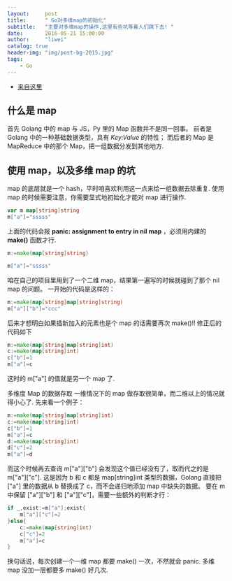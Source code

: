 ```yaml
---
layout:     post
title:      " Go对多维map的初始化"
subtitle:   "主要对多维map的操作,这里有些坑等着人们跳下去! "
date:       2016-05-21 15:00:00
author:     "liwei"
catalog: true
header-img: "img/post-bg-2015.jpg"
tags:
    - Go
---
```


- [来自这里](http://tnt.wicast.tk/2015/11/02/golang-multiple-dimension-map/)

## 什么是 map
首先 Golang 中的 map 与 JS，Py 里的 Map 函数并不是同一回事。
前者是 Golang 中的一种基础数据类型，具有 *Key:Value* 的特性；
而后者的 Map 是 MapReduce 中的那个 Map，把一组数据分发到其他地方.

## 使用 map，以及多维 map 的坑

map 的底层就是一个 hash，平时咱喜欢利用这一点来给一组数据去除重复. 
使用 map 的时候需要注意，你需要显式地初始化才能对 map 进行操作.

```go
var m map[string]string
m["a"]="sssss"
```

上面的代码会报 **panic: assignment to entry in nil map**  ，必须用内建的 **make()** 函数才行.

```go
m:=make(map[string]string)

m["a"]="sssss"
```

咱在自己的项目里用到了一个二维 map，结果第一遍写的时候就碰到了那个 nil map 的问题。
一开始的代码是这样的：

```go
m:=make(map[string]map[string]string)
m["a"]["b"]="ccc"
```

后来才想明白如果插新加入的元素也是个 map 的话需要再次 make()!! 修正后的代码如下

```go
m:=make(map[string]map[string]int)
c:=make(map[string]int)
c["b"]=1
m["a"]=c
```

这时的 m["a"] 的值就是另一个 map 了.



多维度 Map 的数据存取
一维情况下的 map 做存取很简单，而二维以上的情况就得小心了. 先来看一个例子：

```go
m:=make(map[string]map[string]int)
c:=make(map[string]int)
c["b"]=1
m["a"]=c
d:=make(map[string]int)
d["c"]=2
m["a"]=d
```

而这个时候再去查询 m["a"]["b"] 会发现这个值已经没有了，取而代之的是 m["a"]["c"].
这是因为 b 和 c 都是 map[string]int 类型的数据，Golang 直接把 ["a"] 里的数据从 b 替换成了 c，而不会递归地添加 map 中缺失的数据。
要在 m 中保留 ["a"]["b"] 和 ["a"]["c"]，需要一些额外的判断才行：

```go
if _,exist:=m["a"];exist{
    m["a"]["c"]=2
}else{
    c:=make(map[string]int)
    c["c"]=2
    m["a"]=c
}
```

换句话说，每次创建一个一维 map 都要 make() 一次，不然就会 panic. 多维 map 没加一层都要多 make() 好几次.


